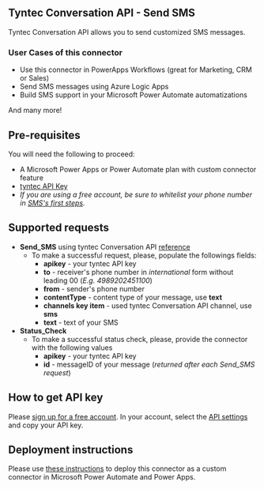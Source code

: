## Tyntec Conversation API - Send SMS

Tyntec Conversation API allows you to send customized SMS messages.

### User Cases of this connector
-   Use this connector in PowerApps Workflows (great for Marketing, CRM or Sales)
-   Send SMS messages using Azure Logic Apps
-   Build SMS support in your Microsoft Power Automate automatizations

And many more!


## Pre-requisites
You will need the following to proceed:
- A Microsoft Power Apps or Power Automate plan with custom connector feature
- [tyntec API Key](http://my.tyntec.com/api-settings)
- _If you are using a free account, be sure to whitelist your phone number in [SMS's first steps](https://my.tyntec.com/products/sms#first-steps)._

## Supported requests
-   **Send_SMS** using tyntec Conversation API [reference](https://api.tyntec.com/reference/#conversations-send-messages-send-a-message)
    -   To make a successful request, please, populate the followings fields:
        -   **apikey**  - your tyntec API key
        -   **to** - receiver's phone number in _international_ form without leading 00 (_E.g. 4989202451100_)
        -   **from** - sender's phone number
        -   **contentType** - content type of your message, use **text**
        -   **channels key item** - used tyntec Conversation API channel, use **sms**
        -   **text** - text of your SMS
- **Status_Check**
    -   To make a successful status check, please, provide the connector with the following values
        -   **apikey**  - your tyntec API key
        -   **id** - messageID of your message (_returned after each Send_SMS request_)


## How to get API key 
Please [sign up for a free account](https://www.tyntec.com/create-account). In your account, select the [API settings](http://my.tyntec.com/api-settings) and copy your API key.

## Deployment instructions
Please use [these instructions](https://docs.microsoft.com/en-us/connectors/custom-connectors/paconn-cli) to deploy this connector as a custom connector in Microsoft Power Automate and Power Apps.
